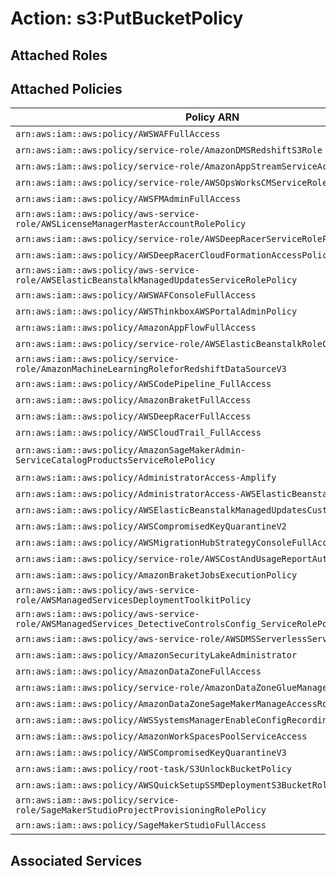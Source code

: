 # Action: s3:PutBucketPolicy

## Attached Roles

## Attached Policies

| Policy ARN | Policy Name |
|------------|-------------|
| `arn:aws:iam::aws:policy/AWSWAFFullAccess` | [AWSWAFFullAccess](../policies.md#awswaffullaccess) |
| `arn:aws:iam::aws:policy/service-role/AmazonDMSRedshiftS3Role` | [AmazonDMSRedshiftS3Role](../policies.md#amazondmsredshifts3role) |
| `arn:aws:iam::aws:policy/service-role/AmazonAppStreamServiceAccess` | [AmazonAppStreamServiceAccess](../policies.md#amazonappstreamserviceaccess) |
| `arn:aws:iam::aws:policy/service-role/AWSOpsWorksCMServiceRole` | [AWSOpsWorksCMServiceRole](../policies.md#awsopsworkscmservicerole) |
| `arn:aws:iam::aws:policy/AWSFMAdminFullAccess` | [AWSFMAdminFullAccess](../policies.md#awsfmadminfullaccess) |
| `arn:aws:iam::aws:policy/aws-service-role/AWSLicenseManagerMasterAccountRolePolicy` | [AWSLicenseManagerMasterAccountRolePolicy](../policies.md#awslicensemanagermasteraccountrolepolicy) |
| `arn:aws:iam::aws:policy/service-role/AWSDeepRacerServiceRolePolicy` | [AWSDeepRacerServiceRolePolicy](../policies.md#awsdeepracerservicerolepolicy) |
| `arn:aws:iam::aws:policy/AWSDeepRacerCloudFormationAccessPolicy` | [AWSDeepRacerCloudFormationAccessPolicy](../policies.md#awsdeepracercloudformationaccesspolicy) |
| `arn:aws:iam::aws:policy/aws-service-role/AWSElasticBeanstalkManagedUpdatesServiceRolePolicy` | [AWSElasticBeanstalkManagedUpdatesServiceRolePolicy](../policies.md#awselasticbeanstalkmanagedupdatesservicerolepolicy) |
| `arn:aws:iam::aws:policy/AWSWAFConsoleFullAccess` | [AWSWAFConsoleFullAccess](../policies.md#awswafconsolefullaccess) |
| `arn:aws:iam::aws:policy/AWSThinkboxAWSPortalAdminPolicy` | [AWSThinkboxAWSPortalAdminPolicy](../policies.md#awsthinkboxawsportaladminpolicy) |
| `arn:aws:iam::aws:policy/AmazonAppFlowFullAccess` | [AmazonAppFlowFullAccess](../policies.md#amazonappflowfullaccess) |
| `arn:aws:iam::aws:policy/service-role/AWSElasticBeanstalkRoleCore` | [AWSElasticBeanstalkRoleCore](../policies.md#awselasticbeanstalkrolecore) |
| `arn:aws:iam::aws:policy/service-role/AmazonMachineLearningRoleforRedshiftDataSourceV3` | [AmazonMachineLearningRoleforRedshiftDataSourceV3](../policies.md#amazonmachinelearningroleforredshiftdatasourcev3) |
| `arn:aws:iam::aws:policy/AWSCodePipeline_FullAccess` | [AWSCodePipeline_FullAccess](../policies.md#awscodepipeline_fullaccess) |
| `arn:aws:iam::aws:policy/AmazonBraketFullAccess` | [AmazonBraketFullAccess](../policies.md#amazonbraketfullaccess) |
| `arn:aws:iam::aws:policy/AWSDeepRacerFullAccess` | [AWSDeepRacerFullAccess](../policies.md#awsdeepracerfullaccess) |
| `arn:aws:iam::aws:policy/AWSCloudTrail_FullAccess` | [AWSCloudTrail_FullAccess](../policies.md#awscloudtrail_fullaccess) |
| `arn:aws:iam::aws:policy/AmazonSageMakerAdmin-ServiceCatalogProductsServiceRolePolicy` | [AmazonSageMakerAdmin-ServiceCatalogProductsServiceRolePolicy](../policies.md#amazonsagemakeradmin-servicecatalogproductsservicerolepolicy) |
| `arn:aws:iam::aws:policy/AdministratorAccess-Amplify` | [AdministratorAccess-Amplify](../policies.md#administratoraccess-amplify) |
| `arn:aws:iam::aws:policy/AdministratorAccess-AWSElasticBeanstalk` | [AdministratorAccess-AWSElasticBeanstalk](../policies.md#administratoraccess-awselasticbeanstalk) |
| `arn:aws:iam::aws:policy/AWSElasticBeanstalkManagedUpdatesCustomerRolePolicy` | [AWSElasticBeanstalkManagedUpdatesCustomerRolePolicy](../policies.md#awselasticbeanstalkmanagedupdatescustomerrolepolicy) |
| `arn:aws:iam::aws:policy/AWSCompromisedKeyQuarantineV2` | [AWSCompromisedKeyQuarantineV2](../policies.md#awscompromisedkeyquarantinev2) |
| `arn:aws:iam::aws:policy/AWSMigrationHubStrategyConsoleFullAccess` | [AWSMigrationHubStrategyConsoleFullAccess](../policies.md#awsmigrationhubstrategyconsolefullaccess) |
| `arn:aws:iam::aws:policy/service-role/AWSCostAndUsageReportAutomationPolicy` | [AWSCostAndUsageReportAutomationPolicy](../policies.md#awscostandusagereportautomationpolicy) |
| `arn:aws:iam::aws:policy/AmazonBraketJobsExecutionPolicy` | [AmazonBraketJobsExecutionPolicy](../policies.md#amazonbraketjobsexecutionpolicy) |
| `arn:aws:iam::aws:policy/aws-service-role/AWSManagedServicesDeploymentToolkitPolicy` | [AWSManagedServicesDeploymentToolkitPolicy](../policies.md#awsmanagedservicesdeploymenttoolkitpolicy) |
| `arn:aws:iam::aws:policy/aws-service-role/AWSManagedServices_DetectiveControlsConfig_ServiceRolePolicy` | [AWSManagedServices_DetectiveControlsConfig_ServiceRolePolicy](../policies.md#awsmanagedservices_detectivecontrolsconfig_servicerolepolicy) |
| `arn:aws:iam::aws:policy/aws-service-role/AWSDMSServerlessServiceRolePolicy` | [AWSDMSServerlessServiceRolePolicy](../policies.md#awsdmsserverlessservicerolepolicy) |
| `arn:aws:iam::aws:policy/AmazonSecurityLakeAdministrator` | [AmazonSecurityLakeAdministrator](../policies.md#amazonsecuritylakeadministrator) |
| `arn:aws:iam::aws:policy/AmazonDataZoneFullAccess` | [AmazonDataZoneFullAccess](../policies.md#amazondatazonefullaccess) |
| `arn:aws:iam::aws:policy/service-role/AmazonDataZoneGlueManageAccessRolePolicy` | [AmazonDataZoneGlueManageAccessRolePolicy](../policies.md#amazondatazonegluemanageaccessrolepolicy) |
| `arn:aws:iam::aws:policy/AmazonDataZoneSageMakerManageAccessRolePolicy` | [AmazonDataZoneSageMakerManageAccessRolePolicy](../policies.md#amazondatazonesagemakermanageaccessrolepolicy) |
| `arn:aws:iam::aws:policy/AWSSystemsManagerEnableConfigRecordingExecutionPolicy` | [AWSSystemsManagerEnableConfigRecordingExecutionPolicy](../policies.md#awssystemsmanagerenableconfigrecordingexecutionpolicy) |
| `arn:aws:iam::aws:policy/AmazonWorkSpacesPoolServiceAccess` | [AmazonWorkSpacesPoolServiceAccess](../policies.md#amazonworkspacespoolserviceaccess) |
| `arn:aws:iam::aws:policy/AWSCompromisedKeyQuarantineV3` | [AWSCompromisedKeyQuarantineV3](../policies.md#awscompromisedkeyquarantinev3) |
| `arn:aws:iam::aws:policy/root-task/S3UnlockBucketPolicy` | [S3UnlockBucketPolicy](../policies.md#s3unlockbucketpolicy) |
| `arn:aws:iam::aws:policy/AWSQuickSetupSSMDeploymentS3BucketRolePolicy` | [AWSQuickSetupSSMDeploymentS3BucketRolePolicy](../policies.md#awsquicksetupssmdeployments3bucketrolepolicy) |
| `arn:aws:iam::aws:policy/service-role/SageMakerStudioProjectProvisioningRolePolicy` | [SageMakerStudioProjectProvisioningRolePolicy](../policies.md#sagemakerstudioprojectprovisioningrolepolicy) |
| `arn:aws:iam::aws:policy/SageMakerStudioFullAccess` | [SageMakerStudioFullAccess](../policies.md#sagemakerstudiofullaccess) |

## Associated Services

